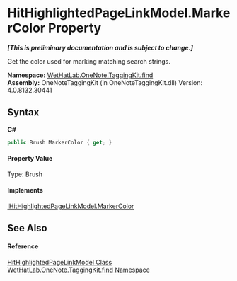 # HitHighlightedPageLinkModel.MarkerColor Property 
 _**\[This is preliminary documentation and is subject to change.\]**_

Get the color used for marking matching search strings.

**Namespace:**&nbsp;<a href="0e3a8efd-07d2-1709-b1cd-709153222081">WetHatLab.OneNote.TaggingKit.find</a><br />**Assembly:**&nbsp;OneNoteTaggingKit (in OneNoteTaggingKit.dll) Version: 4.0.8132.30441

## Syntax

**C#**<br />
``` C#
public Brush MarkerColor { get; }
```


#### Property Value
Type: Brush

#### Implements
<a href="b491c365-94f6-16f9-e101-9a5e6a5aa8bd">IHitHighlightedPageLinkModel.MarkerColor</a><br />

## See Also


#### Reference
<a href="4d4cd7ac-7006-c76d-d331-884873162922">HitHighlightedPageLinkModel Class</a><br /><a href="0e3a8efd-07d2-1709-b1cd-709153222081">WetHatLab.OneNote.TaggingKit.find Namespace</a><br />